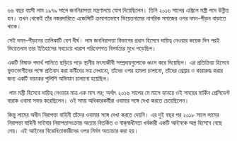 ৬৬ বছর বয়সী লাম ১৯৭৯ সালে জননিরাপত্তা মন্ত্রণালয়ে যোগ দিয়েছিলেন। তিনি ২০১৬ সালের এপ্রিলে মন্ত্রী পদে উন্নীত হন। তখন থেকেই তাঁর নজরদারিতে এজেন্সিটি ক্রমাগতভাবে ভিয়েতনামের নাগরিক সমাজের ওপর দমন-পীড়ন বাড়াতে থাকে।

সেই দমন-পীড়নের তালিকাটি বেশ দীর্ঘ। লাম জননিরাপত্তা বিভাগের প্রধান হিসেবে দায়িত্ব নেওয়ার কয়েক দিন পরই ভিয়েতনাম তার ইতিহাসের সবচেয়ে খারাপ পরিবেশগত বিপর্যয়ের মুখে পড়েছিল।

একটি বিষাক্ত পদার্থ পানিতে ছড়িয়ে পড়ে স্থানীয় মৎস্যজীবী সম্প্রদায়গুলোকে ধ্বংস করে দিয়েছিল। এর প্রতিক্রিয়া হিসেবে ভুক্তভোগীদের পক্ষে প্রতিবাদ করা কর্মীদের ভয় দেখানো, তাঁদের ওপর হামলা চালানো, তাঁদের গ্রেপ্তার ও কারারুদ্ধ করার জন্য একটি ভয়ংকর পুলিশি অভিযান চালানো হয়েছিল।

 লাম মন্ত্রী হিসেবে দায়িত্ব নেওয়ার মাত্র এক মাস পর; অর্থাৎ ২০১৬ সালের মে মাসে হ্যানয়ে ওই সময়ের মার্কিন প্রেসিডেন্ট বারাক ওবামা সফর করেছিলেন। ওই সময় অধিকারকর্মীরা ওবামার সঙ্গে দেখা করতে চেয়েছিলেন।

কিন্তু লামের অধীন নিরাপত্তা বাহিনী তাঁদের ওবামার সঙ্গে দেখা করতে দেয়নি। এর দুই বছর পর ২০১৮ সালে লামের নিরাপত্তা বাহিনী সাইবার নিরাপত্তাসংক্রান্ত অত্যন্ত বিতর্কিত ও বাক্‌স্বাধীনতা খর্বকারী একটি আইনকে অস্ত্র হিসেবে বেছে নেয়। এই আইনের বিরোধিতাকারীদের ওপর নির্মম অত্যাচার করা হয়।
